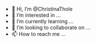 - 👋 Hi, I’m @ChristinaThole
- 👀 I’m interested in ...
- 🌱 I’m currently learning ...
- 💞️ I’m looking to collaborate on ...
- 📫 How to reach me ...

<!---
ChristinaThole/ChristinaThole is a ✨ special ✨ repository because its `README.md` (this file) appears on your GitHub profile.
You can click the Preview link to take a look at your changes.
--->
